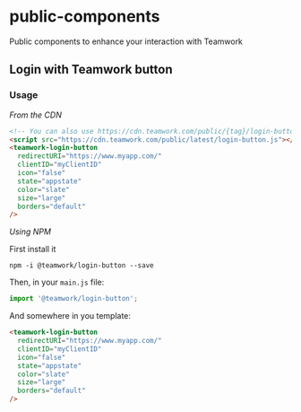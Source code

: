 # public-components

Public components to enhance your interaction with Teamwork

## Login with Teamwork button

### Usage

*From the CDN*

```html
<!-- You can also use https://cdn.teamwork.com/public/{tag}/login-button.js for a specific version -->
<script src="https://cdn.teamwork.com/public/latest/login-button.js"></script>
<teamwork-login-button
  redirectURI="https://www.myapp.com/"
  clientID="myClientID"
  icon="false"
  state="appstate"
  color="slate"
  size="large"
  borders="default"
/>
```

*Using NPM*

First install it

```
npm -i @teamwork/login-button --save
```

Then, in your `main.js` file: 
```js
import '@teamwork/login-button';
```

And somewhere in you template: 

```html
<teamwork-login-button
  redirectURI="https://www.myapp.com/"
  clientID="myClientID"
  icon="false"
  state="appstate"
  color="slate"
  size="large"
  borders="default"
/>
```

